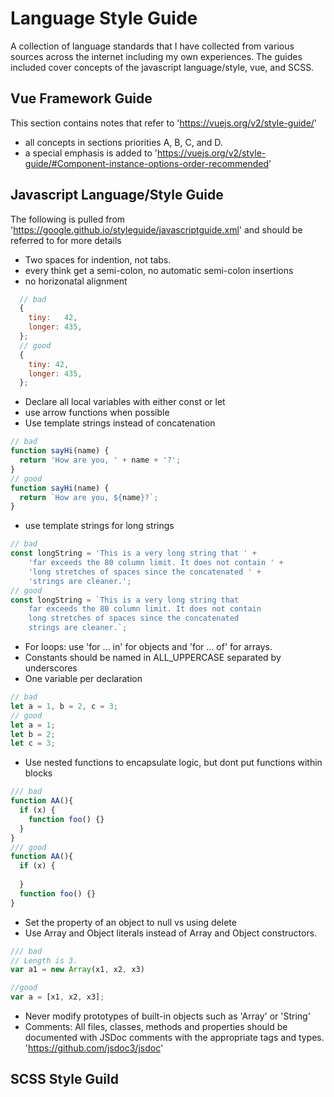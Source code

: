 # Language Style Guide
A collection of language standards that I have collected from various sources across the internet including my own experiences. The guides included cover concepts of the javascript language/style, vue, and SCSS.

## Vue Framework Guide
This section contains notes that refer to 'https://vuejs.org/v2/style-guide/'
- all concepts in sections priorities A, B, C, and D.
- a special emphasis is added to 'https://vuejs.org/v2/style-guide/#Component-instance-options-order-recommended'

## Javascript Language/Style Guide
The following is pulled from 'https://google.github.io/styleguide/javascriptguide.xml' and should be referred to for more details
- Two spaces for indention, not tabs.
- every think get a semi-colon, no automatic semi-colon insertions
- no horizonatal alignment
```javascript
  // bad
  {
    tiny:   42,  
    longer: 435, 
  };
  // good
  {
    tiny: 42, 
    longer: 435,
  };
```
- Declare all local variables with either const or let
- use arrow functions when possible
- Use template strings instead of concatenation
```javascript 
// bad
function sayHi(name) {
  return 'How are you, ' + name + '?';
}
// good
function sayHi(name) {
  return `How are you, ${name}?`;
}
```
- use template strings for long strings
```javascript
// bad
const longString = 'This is a very long string that ' + 
    'far exceeds the 80 column limit. It does not contain ' + 
    'long stretches of spaces since the concatenated ' +
    'strings are cleaner.';
// good
const longString = `This is a very long string that 
    far exceeds the 80 column limit. It does not contain 
    long stretches of spaces since the concatenated
    strings are cleaner.`;
```
- For loops: use 'for ... in' for objects and 'for ... of' for arrays.
- Constants should be named in ALL_UPPERCASE separated by underscores
- One variable per declaration
``` javascript
// bad
let a = 1, b = 2, c = 3;
// good
let a = 1;
let b = 2;
let c = 3;
```
- Use nested functions to encapsulate logic, but dont put functions within blocks
```javascript
/// bad
function AA(){
  if (x) {
    function foo() {}
  }
}
/// good
function AA(){
  if (x) {
    
  }
  function foo() {}
}
```
- Set the property of an object to null vs using delete
- Use Array and Object literals instead of Array and Object constructors.
```javascript
/// bad
// Length is 3.
var a1 = new Array(x1, x2, x3)

//good
var a = [x1, x2, x3];
```
- Never modify prototypes of built-in objects such as 'Array' or 'String'
- Comments: All files, classes, methods and properties should be documented with JSDoc comments with the appropriate tags and types. 'https://github.com/jsdoc3/jsdoc'
## SCSS Style Guild



   
